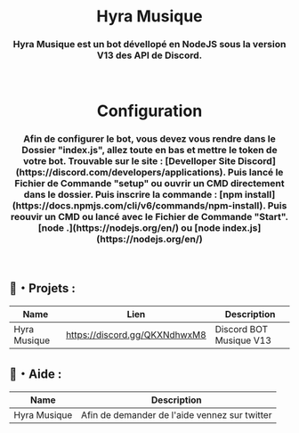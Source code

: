 <h1 align="center">Hyra Musique</h1>
<h3 align="center">Hyra Musique est un bot dévellopé en NodeJS sous la version V13 des API de Discord.</h3>
<br>

<h1 align="center">Configuration</h1>
<h3 align="center">Afin de configurer le bot, vous devez vous rendre dans le Dossier "index.js", allez toute en bas et mettre le token de votre bot. Trouvable sur le site : [Develloper Site Discord](https://discord.com/developers/applications). Puis lancé le Fichier de Commande "setup" ou ouvrir un CMD directement dans le dossier.
  Puis inscrire la commande : [npm install](https://docs.npmjs.com/cli/v6/commands/npm-install). Puis reouvir un CMD ou lancé avec le Fichier de Commande "Start". [node .](https://nodejs.org/en/) ou [node index.js](https://nodejs.org/en/)
</h3>
<br>

  ## 🚩・Projets :
  | Name             | Lien                              | Description                                                            |
  |------------------|-----------------------------------|------------------------------------------------------------------------|
  | Hyra Musique     | https://discord.gg/QKXNdhwxM8     | Discord BOT Musique V13                                                |
  
  
  ## 🌴・Aide :
  | Name             | Description                                       |
  |------------------|---------------------------------------------------|
  | Hyra Musique     | Afin de demander de l'aide vennez sur twitter     |
